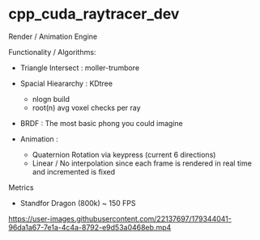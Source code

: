 # cpp_cuda_raytracer_dev
Render / Animation Engine

Functionality / Algorithms:

  - Triangle Intersect : moller-trumbore
  - Spacial Hieararchy : KDtree
    - nlogn build 
    - root(n) avg voxel checks per ray
    
 - BRDF : The most basic phong you could imagine
 - Animation : 
   - Quaternion Rotation via keypress (current 6 directions) 
   - Linear / No interpolation since each frame is rendered in real time and incremented is fixed

Metrics
  - Standfor Dragon (800k) ~ 150 FPS


https://user-images.githubusercontent.com/22137697/179344041-96da1a67-7e1a-4c4a-8792-e9d53a0468eb.mp4

